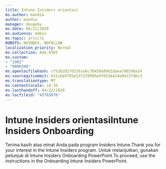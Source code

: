 ```yaml
---
title: Intune Insiders orientasi
ms.author: mandia
author: mandia
manager: dougeby
ms.date: 04/21/2020
ms.audience: Admin
ms.topic: article
ROBOTS: NOINDEX, NOFOLLOW
localization_priority: Normal
ms.collection: Adm_O365
ms.custom:
- "1982"
- "9000348"
ms.openlocfilehash: cf5262827d3161e6c78450e89d1daea7d6590a24
ms.sourcegitcommit: 631cbb5f03e5371f0995e976536d24e9d13746c3
ms.translationtype: MT
ms.contentlocale: id-ID
ms.lasthandoff: 04/22/2020
ms.locfileid: "43763076"
---
```

# <a name="intune-insiders-onboarding"></a><span data-ttu-id="f99c4-102">Intune Insiders orientasi</span><span class="sxs-lookup"><span data-stu-id="f99c4-102">Intune Insiders Onboarding</span></span>

<span data-ttu-id="f99c4-103">Terima kasih atas minat Anda pada program Insiders Intune.</span><span class="sxs-lookup"><span data-stu-id="f99c4-103">Thank you for your interest in the Intune Insiders program.</span></span> <span data-ttu-id="f99c4-104">Untuk melanjutkan, gunakan petunjuk di Intune Insiders Onboarding PowerPoint.</span><span class="sxs-lookup"><span data-stu-id="f99c4-104">To proceed, use the instructions in the Onboarding Intune Insiders PowerPoint.</span></span>
